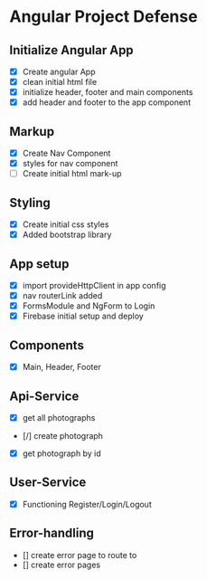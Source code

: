 # Angular Project Defense

## Initialize Angular App

-   [x] Create angular App
-   [x] clean initial html file
-   [x] initialize header, footer and main components
-   [x] add header and footer to the app component

## Markup

-   [x] Create Nav Component
-   [x] styles for nav component
-   [ ] Create initial html mark-up

## Styling

-   [x] Create initial css styles
-   [x] Added bootstrap library

## App setup

-   [x] import provideHttpClient in app config
-   [x] nav routerLink added
-   [x] FormsModule and NgForm to Login
-   [x] Firebase initial setup and deploy

## Components

-   [x] Main, Header, Footer

## Api-Service

-   [x] get all photographs
-   [/] create photograph
-   [x] get photograph by id

## User-Service

-   [x] Functioning Register/Login/Logout

## Error-handling

-   [] create error page to route to
-   [] create error pages
